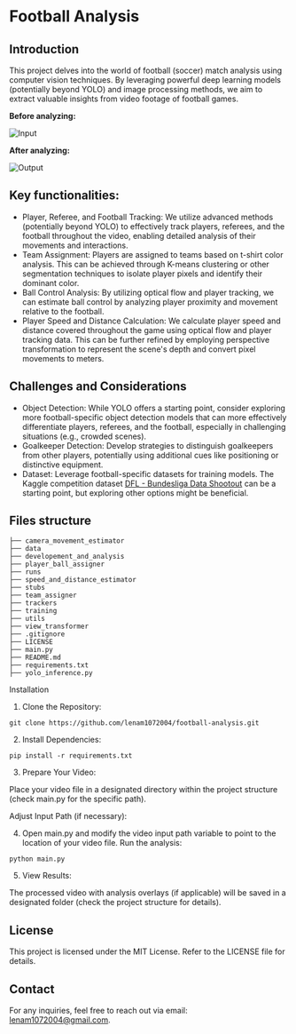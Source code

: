 # Football Analysis 

## Introduction

This project delves into the world of football (soccer) match analysis using computer vision techniques. By leveraging powerful deep learning models (potentially beyond YOLO) and image processing methods, we aim to extract valuable insights from video footage of football games.

**Before analyzing:**

![Input](data/input/before.png)

**After analyzing:**

![Output](data/output/after.png)

## Key functionalities:

- Player, Referee, and Football Tracking: We utilize advanced methods (potentially beyond YOLO) to effectively track players, referees, and the football throughout the video, enabling detailed analysis of their movements and interactions.
- Team Assignment: Players are assigned to teams based on t-shirt color analysis. This can be achieved through K-means clustering or other segmentation techniques to isolate player pixels and identify their dominant color.
- Ball Control Analysis: By utilizing optical flow and player tracking, we can estimate ball control by analyzing player proximity and movement relative to the football.
- Player Speed and Distance Calculation: We calculate player speed and distance covered throughout the game using optical flow and player tracking data. This can be further refined by employing perspective transformation to represent the scene's depth and convert pixel movements to meters.

## Challenges and Considerations

- Object Detection: While YOLO offers a starting point, consider exploring more football-specific object detection models that can more effectively differentiate players, referees, and the football, especially in challenging situations (e.g., crowded scenes).
- Goalkeeper Detection: Develop strategies to distinguish goalkeepers from other players, potentially using additional cues like positioning or distinctive equipment.
- Dataset: Leverage football-specific datasets for training models. The Kaggle competition dataset [DFL - Bundesliga Data Shootout](https://www.kaggle.com/competitions/dfl-bundesliga-data-shootout/overview) can be a starting point, but exploring other options might be beneficial.

## Files structure

```
├── camera_movement_estimator             
├── data           
├── developement_and_analysis   
├── player_ball_assigner            
├── runs            
├── speed_and_distance_estimator                
├── stubs         
├── team_assigner             
├── trackers         
├── training  
├── utils
├── view_transformer            
├── .gitignore 
├── LICENSE     
├── main.py
├── README.md
├── requirements.txt
├── yolo_inference.py
```
Installation

1. Clone the Repository:

```
git clone https://github.com/lenam1072004/football-analysis.git
```
2. Install Dependencies:
```
pip install -r requirements.txt
```

3. Prepare Your Video:

Place your video file in a designated directory within the project structure (check main.py for the specific path).

Adjust Input Path (if necessary):

4. Open main.py and modify the video input path variable to point to the location of your video file. Run the analysis:


```
python main.py
```

5. View Results:

The processed video with analysis overlays (if applicable) will be saved in a designated folder (check the project structure for details).

## License

This project is licensed under the MIT License. Refer to the LICENSE file for details.

## Contact

For any inquiries, feel free to reach out via email: lenam1072004@gmail.com.